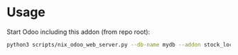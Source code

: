 # Usage

Start Odoo including this addon (from repo root):

```bash
python3 scripts/nix_odoo_web_server.py --db-name mydb --addon stock_location_release_channel_restriction
```
